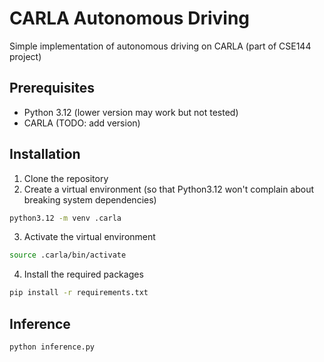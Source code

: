 # CARLA Autonomous Driving

Simple implementation of autonomous driving on CARLA (part of CSE144 project)

## Prerequisites

- Python 3.12 (lower version may work but not tested)
- CARLA (TODO: add version)

## Installation

1. Clone the repository
2. Create a virtual environment (so that Python3.12 won't complain about breaking system dependencies)
```sh
python3.12 -m venv .carla
```
3. Activate the virtual environment
```sh
source .carla/bin/activate
```
4. Install the required packages
```sh
pip install -r requirements.txt
```

## Inference

```sh
python inference.py
```

